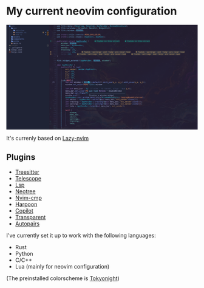 # My current neovim configuration

<div align="center">
  <p>
    <img src="assets/img.png" align="center" alt="Logo" />
  </p>
</div>

It's currenly based on [Lazy-nvim](https://github.com/folke/lazy.nvim)

## Plugins
- [Treesitter](https://github.com/nvim-treesitter/nvim-treesitter)
- [Telescope](https://github.com/nvim-telescope/telescope.nvim)
- [Lsp](https://github.com/neovim/nvim-lspconfig)
- [Neotree](https://github.com/nvim-neo-tree/neo-tree.nvim)
- [Nvim-cmp](https://github.com/hrsh7th/nvim-cmp)
- [Harpoon](https://github.com/ThePrimeagen/harpoon)
- [Copilot](https://github.com/github/copilot.vim)
- [Transparent](https://github.com/xiyaowong/transparent.nvim)
- [Autopairs](https://github.com/windwp/nvim-autopairs)

I've currently set it up to work with the following languages:
- Rust
- Python
- C/C++
- Lua (mainly for neovim configuration)

(The preinstalled colorscheme is [Tokyonight](https://github.com/folke/tokyonight.nvim))

